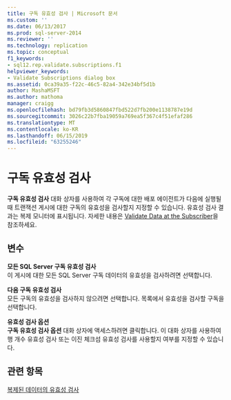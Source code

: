 ```yaml
---
title: 구독 유효성 검사 | Microsoft 문서
ms.custom: ''
ms.date: 06/13/2017
ms.prod: sql-server-2014
ms.reviewer: ''
ms.technology: replication
ms.topic: conceptual
f1_keywords:
- sql12.rep.validate.subscriptions.f1
helpviewer_keywords:
- Validate Subscriptions dialog box
ms.assetid: 0ca39a35-f22c-46c5-82a4-342e34bf5d1b
author: MashaMSFT
ms.author: mathoma
manager: craigg
ms.openlocfilehash: bd79fb3d5860847fbd522d7fb200e1138787e19d
ms.sourcegitcommit: 3026c22b7fba19059a769ea5f367c4f51efaf286
ms.translationtype: MT
ms.contentlocale: ko-KR
ms.lasthandoff: 06/15/2019
ms.locfileid: "63255246"
---
```

# <a name="validate-subscriptions"></a>구독 유효성 검사
  **구독 유효성 검사** 대화 상자를 사용하여 각 구독에 대한 배포 에이전트가 다음에 실행될 때 트랜잭션 게시에 대한 구독의 유효성을 검사할지 지정할 수 있습니다. 유효성 검사 결과는 복제 모니터에 표시됩니다. 자세한 내용은 [Validate Data at the Subscriber](validate-data-at-the-subscriber.md)을 참조하세요.  
  
## <a name="options"></a>변수  
 **모든 SQL Server 구독 유효성 검사**  
 이 게시에 대한 모든 SQL Server 구독 데이터의 유효성을 검사하려면 선택합니다.  
  
 **다음 구독 유효성 검사**  
 모든 구독의 유효성을 검사하지 않으려면 선택합니다. 목록에서 유효성을 검사할 구독을 선택합니다.  
  
 **유효성 검사 옵션**  
 **구독 유효성 검사 옵션** 대화 상자에 액세스하려면 클릭합니다. 이 대화 상자를 사용하여 행 개수 유효성 검사 또는 이진 체크섬 유효성 검사를 사용할지 여부를 지정할 수 있습니다.  
  
## <a name="see-also"></a>관련 항목  
 [복제된 데이터의 유효성 검사](validate-data-at-the-subscriber.md)  
  
  
